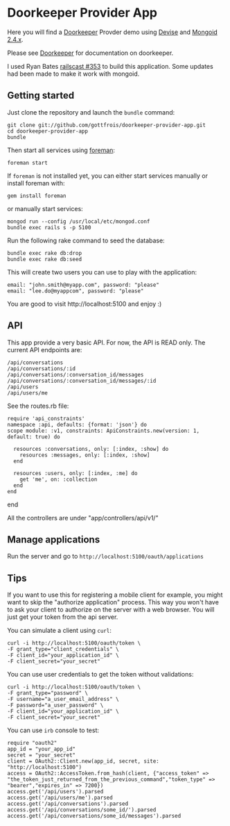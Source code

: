 # Doorkeeper Provider App

Here you will find a [Doorkeeper](https://github.com/applicake/doorkeeper/) Provder demo using [Devise](https://github.com/plataformatec/devise/)
and [Mongoid 2.4.x](http://two.mongoid.org/).

Please see [Doorkeeper](https://github.com/applicake/doorkeeper/) for documentation on doorkeeper.

I used Ryan Bates [railscast #353](http://railscasts.com/episodes/353-oauth-with-doorkeeper) to
build this application. Some updates had been made to make it work with mongoid.

## Getting started

Just clone the repository and launch the `bundle` command:

    git clone git://github.com/gottfrois/doorkeeper-provider-app.git
    cd doorkeeper-provider-app
    bundle

Then start all services using [foreman](http://rubygems.org/gems/foreman):

    foreman start

If `foreman` is not installed yet, you can either start services manually or install foreman with:

    gem install foreman

or manually start services:

    mongod run --config /usr/local/etc/mongod.conf
    bundle exec rails s -p 5100

Run the following rake command to seed the database:

    bundle exec rake db:drop
    bundle exec rake db:seed

This will create two users you can use to play with the application:

    email: "john.smith@myapp.com", password: "please"
    email: "lee.do@myappcom", password: "please"

You are good to visit http://localhost:5100 and enjoy :)

## API

This app provide a very basic API. For now, the API is READ only. The current API endpoints are:

    /api/conversations
    /api/conversations/:id
    /api/conversations/:conversation_id/messages
    /api/conversations/:conversation_id/messages/:id
    /api/users
    /api/users/me

See the routes.rb file:

    require 'api_constraints'
    namespace :api, defaults: {format: 'json'} do
    scope module: :v1, constraints: ApiConstraints.new(version: 1, default: true) do

      resources :conversations, only: [:index, :show] do
        resources :messages, only: [:index, :show]
      end

      resources :users, only: [:index, :me] do
        get 'me', on: :collection
      end
    end
  end

All the controllers are under "app/controllers/api/v1/"

## Manage applications

Run the server and go to `http://localhost:5100/oauth/applications`

## Tips

If you want to use this for registering a mobile client for example, you might want
to skip the "authorize application" process. This way you won't have to ask your client
to authorize on the server with a web browser. You will just get your token from
the api server.

You can simulate a client using `curl`:

    curl -i http://localhost:5100/oauth/token \
    -F grant_type="client_credentials" \
    -F client_id="your_application_id" \
    -F client_secret="your_secret"

You can use user credentials to get the token without validations:

    curl -i http://localhost:5100/oauth/token \
    -F grant_type="password" \
    -F username="a_user_email_address" \
    -F password="a_user_password" \
    -F client_id="your_application_id" \
    -F client_secret="your_secret"

You can use `irb` console to test:

    require "oauth2"
    app_id = "your_app_id"
    secret = "your_secret"
    client = OAuth2::Client.new(app_id, secret, site: "http://localhost:5100")
    access = OAuth2::AccessToken.from_hash(client, {"access_token" => "the_token_just_returned_from_the_previous_command","token_type" => "bearer","expires_in" => 7200})
    access.get('/api/users').parsed
    access.get('/api/users/me').parsed
    access.get('/api/conversations').parsed
    access.get('/api/conversations/some_id/').parsed
    access.get('/api/conversations/some_id/messages').parsed

